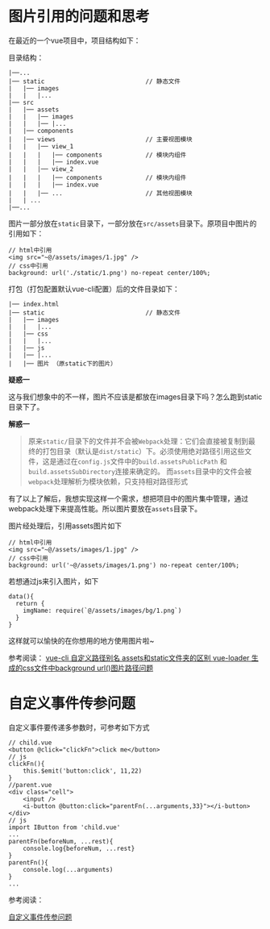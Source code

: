# 图片引用的问题和思考

在最近的一个vue项目中，项目结构如下：

目录结构：

    |──... 
    |── static                            // 静态文件
    |   |── images                 
    |   |   |...                       
    |── src
    |   |── assets
    |   |   |── images                
    |   |   |── |...           
    |   |── components
    |   |── views                         // 主要视图模块
    |   |   |── view_1
    |   |   |   |── components            // 模块内组件
    |   |   |   |── index.vue                 
    |   |   |── view_2
    |   |   |   |── components            // 模块内组件
    |   |   |   |── index.vue                 
    |   |   |── ...                       // 其他视图模块                
    |   | ...   
    |──...
    
图片一部分放在`static`目录下，一部分放在`src/assets`目录下。原项目中图片的引用如下：

    // html中引用
    <img src="~@/assets/images/1.jpg" />
    // css中引用
    background: url('./static/1.png') no-repeat center/100%;
    
打包（打包配置默认vue-cli配置）后的文件目录如下：

    |── index.html
    |── static                            // 静态文件
    |   |── images                 
    |   |   |...    
    |   |── css
    |   |   |...               
    |   |── js         
    |   |── |...
    |   |── 图片 （原static下的图片）
    
 
 **疑惑一**
 
这与我们想象中的不一样，图片不应该是都放在images目录下吗？怎么跑到static目录下了。

**解惑一**

>  原来`static/`目录下的文件并不会被`Webpack`处理：它们会直接被复制到最终的打包目录（默认是`dist/static`）下。必须使用绝对路径引用这些文件，这是通过在`config.js`文件中的`build.assetsPublicPath` 和 `build.assetsSubDirectory`连接来确定的。
而`assets`目录中的文件会被`webpack`处理解析为模块依赖，只支持相对路径形式

有了以上了解后，我想实现这样一个需求，想把项目中的图片集中管理，通过webpack处理下来提高性能。所以图片要放在`assets`目录下。
    
图片经处理后，引用assets图片如下
    
    // html中引用
    <img src="~@/assets/images/1.jpg" />
    // css中引用
    background: url('~@/assets/images/1.png') no-repeat center/100%;
    
若想通过js来引入图片，如下

    data(){
      return {
        imgName: require(`@/assets/images/bg/1.png`)
      }
    }

这样就可以愉快的在你想用的地方使用图片啦~


参考阅读：
[vue-cli 自定义路径别名 assets和static文件夹的区别 ](https://juejin.im/post/59be4d325188257e764c8485)
[vue-loader 生成的css文件中background url()图片路径问题](https://github.com/vuejs/vue-loader/issues/481#issuecomment-306202382)

# 自定义事件传参问题
    
自定义事件要传递多参数时，可参考如下方式    
    
    // child.vue
    <button @click="clickFn">click me</button>
    // js
    clickFn(){
        this.$emit('button:click', 11,22)
    }
    //parent.vue
    <div class="cell">
        <input />
        <i-button @button:click="parentFn(...arguments,33}"></i-button>
    </div>
    // js
    import IButton from 'child.vue'
    ...
    parentFn(beforeNum, ...rest){
        console.log{beforeNum, ...rest}
    }
    parentFn(){
        console.log(...arguments) 
    }
    ...


参考阅读：

[自定义事件传参问题](https://github.com/vuejs/vue/issues/5735)
